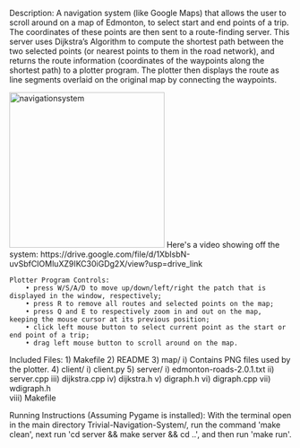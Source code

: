 Description:
	A navigation system (like Google Maps) that allows the user to scroll around on a map of Edmonton, to select start and end points of a trip. The coordinates of these points are then sent to a route-finding server. This server uses Dijkstra’s Algorithm to compute the shortest path between the two selected points (or nearest points to them in the road network), and returns the route information (coordinates of the waypoints along the shortest path) to a plotter program. The plotter then displays the route as line segments overlaid on the original map by connecting the waypoints.

 <img width="277" alt="navigationsystem" src="https://github.com/MAl-l3R/Trivial-Navigation-System/assets/75026828/09328e2b-bdde-4576-9da0-6df30063a5a1">
 Here's a video showing off the system: https://drive.google.com/file/d/1XbIsbN-uvSbfCIOMluXZ9IKC30iGDg2X/view?usp=drive_link


	Plotter Program Controls:
		• press W/S/A/D to move up/down/left/right the patch that is displayed in the window, respectively;
		• press R to remove all routes and selected points on the map;
		• press Q and E to respectively zoom in and out on the map, keeping the mouse cursor at its previous position;
		• click left mouse button to select current point as the start or end point of a trip;
		• drag left mouse button to scroll around on the map.


Included Files:
	1) Makefile
	2) README
	3) map/
		i) Contains PNG files used by the plotter.
	4) client/
		i) client.py
	5) server/
    	 	i) edmonton-roads-2.0.1.txt
    		ii) server.cpp
    	   	iii) dijkstra.cpp
    		iv) dijkstra.h
   	 	v) digraph.h
   		vi) digraph.cpp
       		vii) wdigraph.h                                                 
      		viii) Makefile


Running Instructions (Assuming Pygame is installed):
	With the terminal open in the main directory Trivial-Navigation-System/, run the command 'make clean', next run 'cd server && make server && cd ..', and then run 'make run'.
